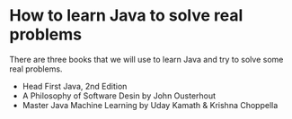 # How to learn Java to solve real problems

There are three books that we will use to learn Java and try to solve some real problems.
  
  * Head First Java, 2nd Edition
  * A Philosophy of Software Desin by John Ousterhout
  * Master Java Machine Learning by Uday Kamath & Krishna Choppella




